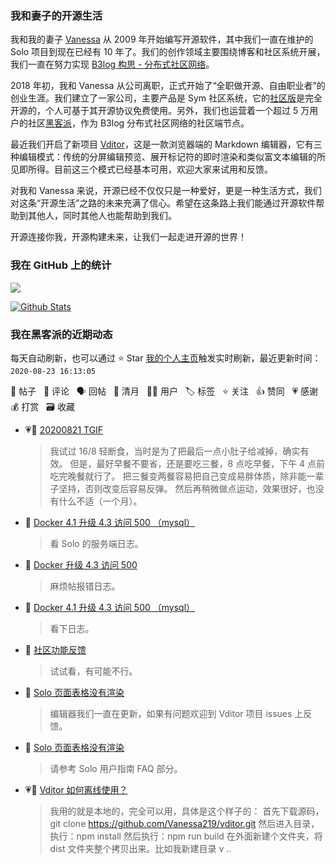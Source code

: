 ### 我和妻子的开源生活

我和我的妻子 [Vanessa](https://github.com/Vanessa219) 从 2009 年开始编写开源软件，其中我们一直在维护的 Solo 项目到现在已经有 10 年了。我们的创作领域主要围绕博客和社区系统开展，我们一直在努力实现 [B3log 构思 - 分布式社区网络](https://hacpai.com/article/1546941897596)。

2018 年初，我和 Vanessa 从公司离职，正式开始了“全职做开源、自由职业者”的创业生涯。我们建立了一家公司，主要产品是 Sym 社区系统，它的[社区版](https://github.com/88250/symphony)是完全开源的，个人可基于其开源协议免费使用。另外，我们也运营着一个超过 5 万用户的社区[黑客派](https://hacpai.com)，作为 B3log 分布式社区网络的社区端节点。

最近我们开启了新项目 [Vditor](https://github.com/Vanessa219/vditor)，这是一款浏览器端的 Markdown 编辑器，它有三种编辑模式：传统的分屏编辑预览、展开标记符的即时渲染和类似富文本编辑的所见即所得。目前这三个模式已经基本可用，欢迎大家来试用和反馈。

对我和 Vanessa 来说，开源已经不仅仅只是一种爱好，更是一种生活方式，我们对这条“开源生活”之路的未来充满了信心。希望在这条路上我们能通过开源软件帮助到其他人，同时其他人也能帮助到我们。

开源连接你我，开源构建未来，让我们一起走进开源的世界！

### 我在 GitHub 上的统计

<a title="Hits" target="_blank" href="https://github.com/88250/88250"><img src="https://hits.b3log.org/88250/88250.svg"></a>

[![Github Stats](https://github-readme-stats.vercel.app/api?username=88250&show_icons=true)](https://github.com/88250)

<!--events start -->

### 我在黑客派的近期动态

每天自动刷新，也可以通过 ⭐️ Star [我的个人主页](https://github.com/88250/88250)触发实时刷新，最近更新时间：`2020-08-23 16:13:05`

📝 帖子 &nbsp; 💬 评论 &nbsp; 🗣 回帖 &nbsp; 🌙 清月 &nbsp; 👨‍💻 用户 &nbsp; 🏷️ 标签 &nbsp; ⭐️ 关注 &nbsp; 👍 赞同 &nbsp; 💗 感谢 &nbsp; 💰 打赏 &nbsp; 🗃 收藏

* 💗💬 [20200821 TGIF](https://hacpai.com/article/1597972605846/comment/1598104002626#comments)

  > 我试过 16/8 轻断食，当时是为了把最后一点小肚子给减掉，确实有效。 但是，最好早餐不要省，还是要吃三餐，8 点吃早餐，下午 4 点前吃完晚餐就行了。 把三餐变两餐容易把自己变成易胖体质，除非能一辈子坚持，否则改变后容易反弹。 然后再稍微做点运动，效果很好，也没有什么不适（一个月）。
* 💬 [Docker 4.1 升级 4.3 访问 500 （mysql）](https://hacpai.com/article/1598081609559/comment/1598098369155#comments)

  > 看 Solo 的服务端日志。
* 💬 [Docker 升级 4.3 访问 500](https://hacpai.com/article/1597325676129/comment/1598084402206#comments)

  > 麻烦帖报错日志。
* 💬 [Docker 4.1 升级 4.3 访问 500 （mysql）](https://hacpai.com/article/1598081609559/comment/1598082872801#comments)

  > 看下日志。
* 💬 [社区功能反馈](https://hacpai.com/article/1429242951021/comment/1598061506063#comments)

  > 试试看，有可能不行。
* 💬 [Solo 页面表格没有渲染](https://hacpai.com/article/1597995919294/comment/1597997672467#comments)

  > 编辑器我们一直在更新，如果有问题欢迎到 Vditor 项目 issues 上反馈。
* 💬 [Solo 页面表格没有渲染](https://hacpai.com/article/1597995919294/comment/1597996147756#comments)

  > 请参考 Solo 用户指南 FAQ 部分。
* 💗💬 [Vditor 如何离线使用？](https://hacpai.com/article/1597801019644/comment/1597826133855#comments)

  > 我用的就是本地的，完全可以用，具体是这个样子的： 首先下载源码，git clone https://github.com/Vanessa219/vditor.git 然后进入目录，执行：npm install 然后执行：npm run build 在外面新建个文件夹，将 dist 文件夹整个拷贝出来。比如我新建目录 v ..


<!--events end -->
